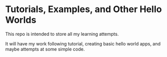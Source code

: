Tutorials, Examples, and Other Hello Worlds
===========================================

This repo is intended to store all my learning attempts.

It will have my work following tutorial, creating basic hello world apps, and maybe attempts at some simple code.